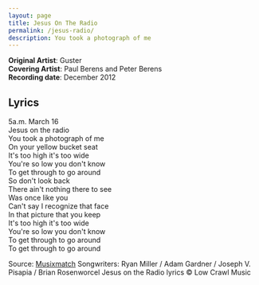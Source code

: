 ```yaml
---
layout: page
title: Jesus On The Radio
permalink: /jesus-radio/
description: You took a photograph of me
---
```

**Original Artist**: Guster<br>
**Covering Artist**: Paul Berens and Peter Berens<br>
**Recording date**: December 2012

## Lyrics
5a.m. March 16<br>
Jesus on the radio<br>
You took a photograph of me<br>
On your yellow bucket seat<br>
It's too high it's too wide<br>
You're so low you don't know<br>
To get through to go around<br>
So don't look back<br>
There ain't nothing there to see<br>
Was once like you<br>
Can't say I recognize that face<br>
In that picture that you keep<br>
It's too high it's too wide<br>
You're so low you don't know<br>
To get through to go around<br>
To get through to go around

<span class="muted small">Source: </span><a class="muted small" href="https://www.musixmatch.com/" target="_blank">Musixmatch</a>
<span class="muted small">Songwriters: Ryan Miller / Adam Gardner / Joseph V. Pisapia / Brian Rosenworcel</span>
<span class="muted small">Jesus on the Radio lyrics © Low Crawl Music</span>